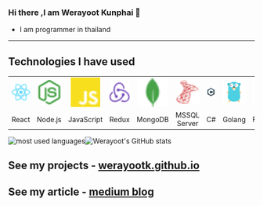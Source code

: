 
### Hi there ,I am Werayoot Kunphai 👋
- I am programmer in thailand
---

## Technologies I have used

<table >
	<tr align="center">
		<td >
			<img src="/.github/icons/React.svg" width="60"/>
		</td>
		<td >
			<img src="/.github/icons/Nodejs.svg" width="60"/>
		</td>
		<td >
			<img src="/.github/icons/JS.svg" width="60"/>
		</td>
		<td>
			<img src="/.github/icons/Redux.svg" width="60"/>
		</td>
		<td >
			<img src="/.github/icons/MongoDB.svg" width="60"/>
		</td>
		<td >
			<img src="/.github/icons/mssql.svg" width="60"/>
		</td>
		<td >
			<img src="/.github/icons/icons8-c-sharp-logo.svg" width="60"/>
		</td>
		<td >
			<img src="/.github/icons/icons8-golang.svg" width="60"/>
		</td>
		<td >
			<img src="/.github/icons/icons8-google-firebase-console.svg" width="60"/>
		</td>
		<td >
			<img src="/.github/icons/icons8-mysql-logo.svg" width="60"/>
		</td>
		<td >
			<img src="/.github/icons/icons8-python.svg" width="60"/>
		</td>
	</tr>
	<tr align="center">
		<td>React</td>
		<td>Node.js</td>
		<td>JavaScript</td>
		<td>Redux</td>
		<td>MongoDB</td>
		<td>MSSQL Server</td>
		<td>C#</td>
		<td>Golang</td>
		<td>Firebase</td>
		<td>Mysql</td>
		<td>Python</td>
	</tr>
</table>

<img align="left" src="https://github-readme-stats.vercel.app/api/top-langs?username=beerth21624&show_icons=true&locale=en&layout=compact&theme=radical" alt="most used languages" />

![Werayoot's GitHub stats](https://github-readme-stats.vercel.app/api?username=werayootk&theme=blue-green&show_icons=true)

## See my projects - [werayootk.github.io](https://werayootk.github.io/info/)
## See my article - [medium blog](https://medium.com/@werayoot-kunphai)

<!--
**Werayootk/Werayootk** is a ✨ _special_ ✨ repository because its `README.md` (this file) appears on your GitHub profile.
Here are some ideas to get you started:
- 🔭 I’m currently working on ...
- 🌱 I’m currently learning ...
- 👯 I’m looking to collaborate on ...
- 🤔 I’m looking for help with ...
- 💬 Ask me about ...
- 📫 How to reach me: ...
- 😄 Pronouns: ...
- ⚡ Fun fact: ...
-->
